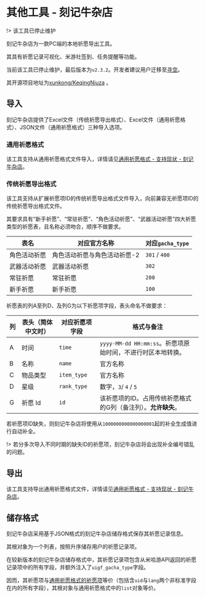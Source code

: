 # 其他工具 - 刻记牛杂店

!> 该工具已停止维护

刻记牛杂店为一款PC端的本地祈愿导出工具。

其具有祈愿记录可视化、米游社签到、任务提醒等功能。

当前该工具已停止维护，最后版本为`v2.3.2`。开发者建议用户迁移至[寻空](wish-log-formats/others/xunkong.md "其他工具 - 寻空")。

其开源项目地址为[xunkong/KeqingNiuza](https://github.com/xunkong/KeqingNiuza) 。

## 导入

刻记牛杂店提供了Excel文件（传统祈愿导出格式）、Excel文件（通用祈愿格式）、JSON文件（通用祈愿格式）三种导入选项。

### 通用祈愿格式

该工具支持从通用祈愿格式文件导入，详情请见[通用祈愿格式 - 支持现状 - 刻记牛杂店](wish-log-formats/universal-format/support-status.md#刻记牛杂店 "通用祈愿格式 - 支持现状 - 刻记牛杂店")。

### 传统祈愿导出格式

该工具支持从扩展祈愿项ID的传统祈愿导出格式文件导入，向前兼容无祈愿项ID的传统祈愿导出格式文件。

其要求具有“新手祈愿”、“常驻祈愿”、“角色活动祈愿”、“武器活动祈愿”四大祈愿类型的祈愿表，且名称必须吻合，顺序不做要求。

| 表名 | 对应官方名称   | 对应`gacha_type` |
| ------------------ | ---------------------------- | ---------------- |
| 角色活动祈愿       | 角色活动祈愿与角色活动祈愿-2 | `301` / `400`    |
|武器活动祈愿|武器活动祈愿|`302`|
|常驻祈愿|常驻祈愿|`200`|
|新手祈愿|新手祈愿|`100`|

祈愿表的列A至列D、及列G为以下祈愿项字段，表头命名不做要求：

| 列 | 表头（简体中文时） | 对应祈愿项字段 | 格式与备注 |
| -- | ------------------ | ---------- | ---- |
|A| 时间 | `time` | `yyyy-MM-dd HH:mm:ss`。祈愿项原始时间，不进行时区本地转换。 |
|B|名称|`name`|官方名称|
|C|物品类型|`item_type`|官方名称|
|D|星级|`rank_type`|数字，`3`/ `4` / `5`|
|G|祈愿 Id|`id`|该祈愿项的ID。占用传统祈愿格式的G列（备注列）。**允许缺失**。|

若祈愿项ID缺失，则刻记牛杂店将使用从`1000000000000000001`起的补全生成值进行自动补全。

!> 若分多次导入不同时期的缺失ID的祈愿项，刻记牛杂店将会出现补全编号错乱的问题。

## 导出

该工具支持导出通用祈愿格式文件，详情请见[通用祈愿格式 - 支持现状 - 刻记牛杂店](wish-log-formats/universal-format/support-status.md#刻记牛杂店 "通用祈愿格式 - 支持现状 - 刻记牛杂店")。

## 储存格式

刻记牛杂店采用基于JSON格式的刻记牛杂店储存格式保存其祈愿记录信息。 

其根对象为一个列表，按照升序储存用户的祈愿记录项。

在较新版本的刻记牛杂店储存格式中，其祈愿记录项包含从米哈游API返回的祈愿记录项中的所有字段，并额外注入了`uigf_gacha_type`字段。

因而，其祈愿项与[通用祈愿格式的祈愿项](wish-log-formats/universal-format/json.md#祈愿记录项 )等价（包括含`uid`与`lang`两个非标准字段在内的所有字段），其根对象与通用祈愿格式中的`list`对象等价。

